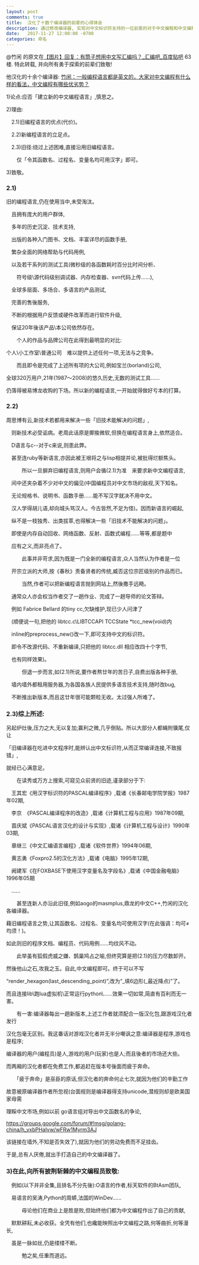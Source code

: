 ```yaml
---
layout: post
comments: true
title:  汉化了十数个编译器的前辈的心得体会
description: 通过修改编译器, 实现对中文标识符支持的一位前辈的对于中文编程和中文编程语言的心得. View of programming in Chinese from a pioneer who modified a dozen compliers to add support of Chinese identifiers.
date:   2017-11-27 12:00:00 -0700
categories: 命名
---
```


@竹闲 的原文在[【图片】回复：有筒子想用中文写汇编吗？_汇编吧_百度贴吧](http://tieba.baidu.com/p/3711851598?pn=2&traceid=) 63楼. 特此转载, 并向所有勇于探索的前辈们致敬!

他汉化的十余个编译器: [竹闲：一般编程语言都是英文的，大家对中文编程有什么样的看法，中文编程有哪些优劣势？](https://www.zhihu.com/question/20184664/answer/21045030)

1)论点:应否「建立新的中文编程语言」,慎思之。

2)理由:

　2.1)旧编程语言的优点(代价)。

　2.2)新编程语言的立足点。

　2.3)旧径:绕过上述困难,直接沿用旧编程语言。

　　仅「令其函数名、过程名、变量名均可用汉字」即可。

3)致敬。


### 2.1)
  旧的编程语言,仍在使用当中,未受淘汰。

　且拥有庞大的用户群体,

　多年的历史沉淀、技术支持,

　出版的各种入门图书、文档、丰富详尽的函数手册,

　繁杂全面的网络帮助与代码用例,

　以及若干系列的测试工具(微秒级的各函数耗时百分比时间分析、

　　符号级\源代码级别调试器、内存检查器、svn代码上传……),

　全球多层面、多场合、多语言的产品测试,

　完善的售後服务,

　不断的根据用户反馈或硬件改革而进行软件升级,

　保证20年後该产品\本公司依然存在。

　　个人的作品与品牌公司在此得到最明显的对比:

个人\小工作室\普通公司　难以提供上述任何一项,无法与之竞争。

　　而且即令是完成了上述所有项的大公司,例如宝兰(borland)公司,

全球320万用户,21年(1987～2008)的悠久历史,无数的测试工具……

仍落得被易博龙收购的下场。所以新的编程语言,一开始就得做好亏本的打算。


### 2.2)
  周思博有云,新技术若都用来解决一些「旧技术能解决的问题」,

　则新技术必受诟病。老周此话原是揶揄微软,但换在编程语言身上,依然适合。

　D语言与c--对于c来说,则患此弊。

　甚至连ruby等新语言,亦因此被王垠将之与lisp相提并论,被批得烂额焦头。

　　　所以一旦摒弃旧编程语言,则用户会循(2.1)为准　来要求新中文编程语言,

　间中还夹杂着不少对中文的偏见(中国编程员对中文市场的敌视,天下知名。

　无论规格书、说明书、函数手册……能不写汉字就决不用中文。

　汉人学得胡儿语,却向城头骂汉人。今古皆然,不足为怪)。因而新语言的崛起,

　纵不是一枝独秀、出类拔萃,也得解决一些「旧技术不能解决的问题」。

　即使是内存自动回收、网络函数、反射、函数式编程……等等,都是题中

　应有之义,而非亮点了。

　　　此事并非苛求,因为既是一门全新的编程语言,众人当然认为作者是一位

　开宗立派的大师,按《春秋》责备贤者的传统,臧否这位宗匠级别的作品而已。

　　　当然,作者可以把新编程语言抛到网站上,然後撒手远飏。

　通常众人亦会权当作者交了一趟作业、完成了一趟导师的论文答辩。

　例如 Fabrice Bellard 的tiny cc,欠缺维护,现已少人问津了

　(顺便说一句,把他的 libtcc.c\LIBTCCAPI TCCState *tcc_new(void)内

　inline的preprocess_new()改一下,即可支持中文的标识符。

　即令不改源代码、不重新编译,只把他的 libtcc.dll 相应改四十个字节,

　也有同样效果)。

　　　但退一步而言,如(2.1)所说,要作者熬廿年的苦日子,自费出版各种手册,

　墙内墙外都租用服务器,为各国各族人民提供多语言技术支持,随时改bug,

　不断推出新版本,而且这廿年很可能颗粒无收。太过强人所难了。


### 2.3)综上所述:

另起炉灶後,压力之大,无以复加;赢利之微,几乎倒贴。所以大部分人都蝇附骥尾,仅让

「旧编译器在吃进中文程序时,能辨认出中文标识符,从而正常编译连接,不致报错」,

就经已心满意足。

　　在读秀或万方上搜索,可窥见众前贤的旧迹,谨录部分于下:

　王其宏《用汉字标识符的PASCAL编译程序》,载诸《长春邮电学院学报》1987年02期,

　李京　《PASCAL编译程序的改造》,载诸《计算机工程与应用》1987年09期,

　苗庆斌《PASCAL语言汉化的设计与实现》,载诸《计算机工程与设计》1990年03期,

　章继三《中文汇编语言编程》,载诸《软件世界》1994年06期,

　黄志勇《Foxpro2.5的汉化方法》,载诸《电脑》1995年12期,

　阙建军《在FOXBASE下使用汉字变量名及字段名》,载诸《中国金融电脑》1996年05期

　……

　　甚至连新人亦沿此旧径,例如aogo的masmplus,鼎龙的中文C++,竹闲的汉化各编译器。

藉旧编程语言之势,让其函数名、过程名、变量名均可使用汉字(在此强调：均可≠均须！)。

如此则旧的程序文档、编程员、代码用例……均纹风不动。

　　此举虽有狐假虎威之嫌、鹊巢鸠占之喻,但终究算是把(2.1)的压力尽数卸开。

然後他山之石,攻我之玉。自此,中文编程即可。终于可以不写

“render_hexagon(last_descending_point)”,改为“_填6边形(_最近降点)”了。

而且连接lib\跑lua虚拟机\正常运行python\……效果一切如常,简直有百利而无一害。


　　有一害:编译器每出一趟新版本,上述工作者就须配合一版汉化包,跟游戏汉化者发行

汉化包毫无区别。我这番话对游戏汉化者并无半分嘲讽之意:编译器是程序,游戏也是程序;

编译器的用户(编程员)是人,游戏的用户(玩家)也是人;而且後者的市场还大些。

而两厢的汉化者都在免费工作,都追赶在版本号後面而疲于奔命。

　　「疲于奔命」是巫臣的原话,但汉化者的奔命何止七次,就因为他们的辛勤工作

故意被原编译器作者所忽视(台面规则是编译器得支持unicode,潜规则却是欧美国家毋需

理睬中文市场,例如以前 go语言组对导出中文函数名的争论,

https://groups.google.com/forum/#!msg/golang-china/h_vxbPHaIvw/wFRw1Myrm3AJ

该链接在墙外,不知是否失效了),就因为他们的劳动免费而不足挂齿。

于是,总有人厌倦,就出手打造自己的中文编译器了。


### 3)在此,向所有披荆斩棘的中文编程员致敬:

　例如(以下并非全集,且排名不分先後):O语言的作者,标天软件的BtAsm团队,

　易语言的吴涛,Python的周蟒,法国的WinDev……

　　　毋论他们在商业上是胜是败,但始终他们都为中文编程作出了自己的贡献,

　默默耕耘,未必收获。全凭有他们,也纔能映照出中文编程之路,何等曲折,何等漫长,

　虽是一脉如丝,仍是缕缕不断。


　　　勉之矣,任重而道远。
